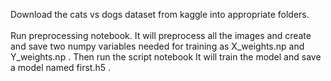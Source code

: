 Download the cats vs dogs dataset from kaggle into appropriate folders.<br><br>
Run preprocessing notebook. It will preprocess all the images and create and save two numpy variables needed for training as X_weights.np and Y_weights.np . Then run the script notebook
It will train the model and save a model named first.h5 . <br>
 
